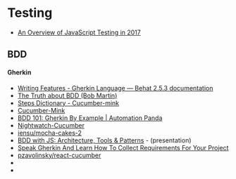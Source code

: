 # Testing

- [An Overview of JavaScript Testing in 2017](https://medium.com/powtoon-engineering/a-complete-guide-to-testing-javascript-in-2017-a217b4cd5a2a)


## BDD

#### Gherkin
- [Writing Features - Gherkin Language — Behat 2.5.3 documentation](http://docs.behat.org/en/v2.5/guides/1.gherkin.html)
- [The Truth about BDD (Bob Martin)](https://sites.google.com/site/unclebobconsultingllc/the-truth-about-bdd)
- [Steps Dictionary - Cucumber-mink](http://cucumber-mink.js.org/steps/)
- [Cucumber-Mink](http://cucumber-mink.js.org/)
- [BDD 101: Gherkin By Example | Automation Panda](https://automationpanda.com/2017/01/27/bdd-101-gherkin-by-example/)
- [Nightwatch-Cucumber](http://mucsi96.github.io/nightwatch-cucumber/)
- [iensu/mocha-cakes-2](https://github.com/iensu/mocha-cakes-2)
- [BDD with JS: Architecture, Tools & Patterns](http://eamodeorubio.github.io/bdd-with-js/#/59) - (presentation)
- [Speak Gherkin And Learn How To Collect Requirements For Your Project](https://medium.com/@NeotericEU/speak-gherkin-and-learn-how-to-collect-requirements-for-your-project-dad171da8fb)
- [pzavolinsky/react-cucumber](https://github.com/pzavolinsky/react-cucumber)
- []()
- []()